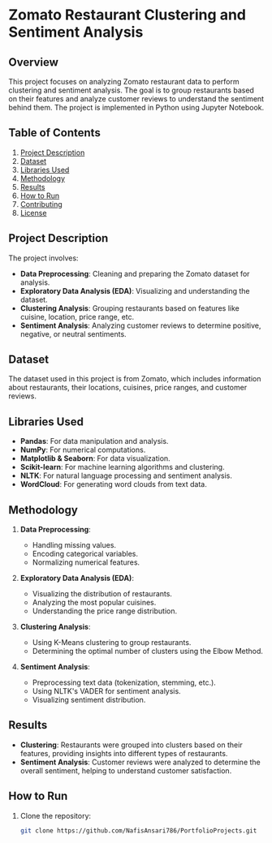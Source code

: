 # Zomato Restaurant Clustering and Sentiment Analysis

## Overview
This project focuses on analyzing Zomato restaurant data to perform clustering and sentiment analysis. The goal is to group restaurants based on their features and analyze customer reviews to understand the sentiment behind them. The project is implemented in Python using Jupyter Notebook.

## Table of Contents
1. [Project Description](#project-description)
2. [Dataset](#dataset)
3. [Libraries Used](#libraries-used)
4. [Methodology](#methodology)
5. [Results](#results)
6. [How to Run](#how-to-run)
7. [Contributing](#contributing)
8. [License](#license)

## Project Description
The project involves:
- **Data Preprocessing**: Cleaning and preparing the Zomato dataset for analysis.
- **Exploratory Data Analysis (EDA)**: Visualizing and understanding the dataset.
- **Clustering Analysis**: Grouping restaurants based on features like cuisine, location, price range, etc.
- **Sentiment Analysis**: Analyzing customer reviews to determine positive, negative, or neutral sentiments.

## Dataset
The dataset used in this project is from Zomato, which includes information about restaurants, their locations, cuisines, price ranges, and customer reviews.

## Libraries Used
- **Pandas**: For data manipulation and analysis.
- **NumPy**: For numerical computations.
- **Matplotlib & Seaborn**: For data visualization.
- **Scikit-learn**: For machine learning algorithms and clustering.
- **NLTK**: For natural language processing and sentiment analysis.
- **WordCloud**: For generating word clouds from text data.

## Methodology
1. **Data Preprocessing**:
   - Handling missing values.
   - Encoding categorical variables.
   - Normalizing numerical features.

2. **Exploratory Data Analysis (EDA)**:
   - Visualizing the distribution of restaurants.
   - Analyzing the most popular cuisines.
   - Understanding the price range distribution.

3. **Clustering Analysis**:
   - Using K-Means clustering to group restaurants.
   - Determining the optimal number of clusters using the Elbow Method.

4. **Sentiment Analysis**:
   - Preprocessing text data (tokenization, stemming, etc.).
   - Using NLTK's VADER for sentiment analysis.
   - Visualizing sentiment distribution.

## Results
- **Clustering**: Restaurants were grouped into clusters based on their features, providing insights into different types of restaurants.
- **Sentiment Analysis**: Customer reviews were analyzed to determine the overall sentiment, helping to understand customer satisfaction.

## How to Run
1. Clone the repository:
   ```bash
   git clone https://github.com/NafisAnsari786/PortfolioProjects.git
